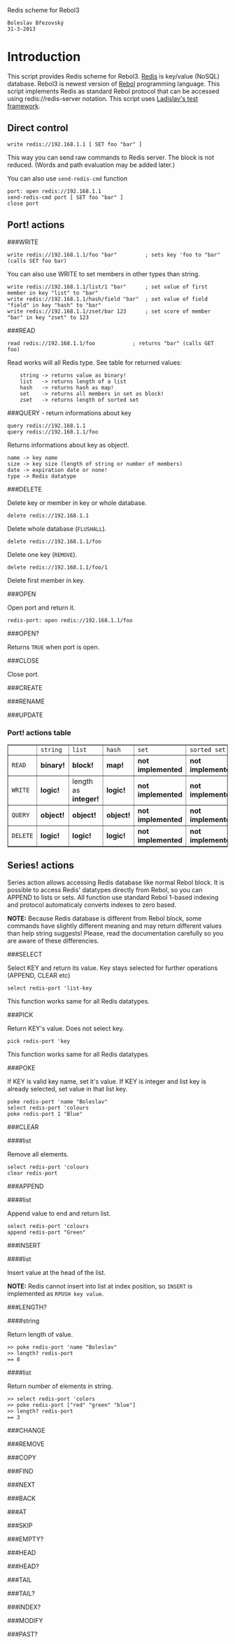 Redis scheme for Rebol3

	Boleslav Březovský
	31-3-2013
	
# Introduction

This script provides Redis scheme for Rebol3. [Redis](http://www.redis.io) is key/value (NoSQL) database.
Rebol3 is newest version of [Rebol](http://www.rebol.com) programming language.
This script implements Redis as standard Rebol protocol that can be accessed using redis://redis-server notation.
This script uses [Ladislav's test framework](https://github.com/rebolsource/rebol-test).

## Direct control

	write redis://192.168.1.1 [ SET foo "bar" ]
	
This way you can send raw commands to Redis server. The block is not reduced.
(Words and path evaluation may be added later.)

You can also use `send-redis-cmd` function

	port: open redis://192.168.1.1
	send-redis-cmd port [ SET foo "bar" ]
	close port
	
## Port! actions

###WRITE

	write redis://192.168.1.1/foo "bar"			; sets key 'foo to "bar" (calls SET foo bar)
	
You can also use WRITE to set members in other types than string.

	write redis://192.168.1.1/list/1 "bar"		; set value of first member in key "list" to "bar"
	write redis://192.168.1.1/hash/field "bar"	; set value of field "field" in key "hash" to "bar"
	write redis://192.168.1.1/zset/bar 123		; set score of member "bar" in key "zset" to 123
	
###READ

	read redis://192.168.1.1/foo			; returns "bar"	(calls GET foo)

Read works will all Redis type. See table for returned values:

		string -> returns value as binary!
		list   -> returns length of a list
		hash   -> returns hash as map!
		set    -> returns all members in set as block!
		zset   -> returns length of sorted set
		
	
###QUERY - return informations about key

	query redis://192.168.1.1
	query redis://192.168.1.1/foo
	
Returns informations about key as object!.

	name -> key name
	size -> key size (length of string or number of members)
	date -> expiration date or none!
	type -> Redis datatype

###DELETE

Delete key or member in key or whole database.

	delete redis://192.168.1.1

Delete whole database (`FLUSHALL`).

	delete redis://192.168.1.1/foo

Delete one key (`REMOVE`).

	delete redis://192.168.1.1/foo/1

Delete first member in key.

###OPEN

Open port and return it.

	redis-port: open redis://192.168.1.1/foo


###OPEN?

Returns `TRUE` when port is open.

###CLOSE

Close port.

###CREATE

###RENAME

###UPDATE

### Port! actions table

<table border="1">
	<th>
		<td><code>string</code></td>
		<td><code>list</code></td>
		<td><code>hash</code></td>
		<td><code>set</code></td>
		<td><code>sorted set</code></td>
		<td><code>pub/sub</code></td>
	</th>
	<tr>
		<td><code>READ</code></td>
		<td><strong>binary!</strong></td>
		<td><strong>block!</strong></td>
		<td><strong>map!</strong></td>
		<td><strong>not implemented</strong></td>
		<td><strong>not implemented</strong></td>
		<td><strong>not implemented</strong></td>
	</tr>
	<tr>
		<td><code>WRITE</code></td>
		<td><strong>logic!</strong></td>
		<td>length as <strong>integer!</strong></td>
		<td><strong>logic!</strong></td>
		<td><strong>not implemented</strong></td>
		<td><strong>not implemented</strong></td>
		<td><strong>not implemented</strong></td>
	</tr>
	<tr>
		<td><code>QUERY</code></td>
		<td><strong>object!</strong></td>
		<td><strong>object!</strong></td>
		<td><strong>object!</strong></td>
		<td><strong>not implemented</strong></td>
		<td><strong>not implemented</strong></td>
		<td><strong>not implemented</strong></td>
	</tr>
	<tr>
		<td><code>DELETE</code></td>
		<td><strong>logic!</strong></td>
		<td><strong>logic!</strong></td>
		<td><strong>logic!</strong></td>
		<td><strong>not implemented</strong></td>
		<td><strong>not implemented</strong></td>
		<td><strong>not implemented</strong></td>
	</tr>
</table>

## Series! actions

Series action allows accessing Redis database like normal Rebol block. 
It is possible to access Redis' datatypes directly from Rebol, so you can APPEND to lists or sets.
All function use standard Rebol 1-based indexing and protocol automaticaly converts indexes to zero based.

**NOTE:** Because Redis database is different from Rebol block, 
some commands have slightly different meaning and may return different values than help string suggests!
Please, read the documentation carefully so you are aware of these differencies.

###SELECT

Select KEY and return its value. Key stays selected for further operations (APPEND, CLEAR etc)

	select redis-port 'list-key

This function works same for all Redis datatypes.	

###PICK

Return KEY's value. Does not select key.

	pick redis-port 'key

This function works same for all Redis datatypes.
	
###POKE

If KEY is valid key name, set it's value. If KEY is integer and list key is already selected, set value in that list key.

	poke redis-port 'name "Boleslav"
	select redis-port 'colours
	poke redis-port 1 "Blue"

###CLEAR

####list

Remove all elements.

	select redis-port 'colours
	clear redis-port

###APPEND

####list

Append value to end and return list.

	select redis-port 'colours
	append redis-port "Green"
	
###INSERT

####list

Insert value at the head of the list. 

**NOTE:** Redis cannot insert into list at index position, so `INSERT` is implemented as `RPUSH key value`.

###LENGTH?

####string

Return length of value.

	>> poke redis-port 'name "Boleslav"
	>> length? redis-port
	== 8

####list

Return number of elements in string.

	>> select redis-port 'colors
	>> poke redis-port ["red" "green" "blue"]
	>> length? redis-port
	== 3

###CHANGE

###REMOVE

###COPY

###FIND

###NEXT

###BACK

###AT

###SKIP

###EMPTY?

###HEAD

###HEAD?

###TAIL

###TAIL?

###INDEX?

###MODIFY

###PAST?
